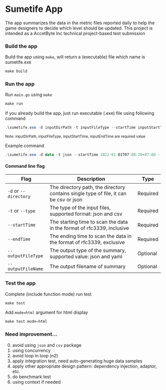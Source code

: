 # Sumetife App

The app summarizes the data in the metric files reported daily to help the game designers to decide which level should be updated. This project is intended as a AccetByte Inc technical project-based test submission

### Build the app
Build the app using `make`, will return a (executable) file which name is sumetife.exe
```powershell
make build
```

### Run the app
Run `main.go` using `make`
```powershell
make run
```

If you already build the app, just run executable (.exe) file using following command
```powershell
.\sumetife.exe -d inputDirPath -t inputFileType --startTime inputStartTime --endTime inputEndTime
```
<small>Note: inputDirPath, inputFileType, inputStartTime, inputEndTime are required value</small>

Example command
```powershell
.\sumetife.exe -d data -t json --startTime 2022-01-01T07:00:20+07:00 --endTime 2022-01-02T00:00:00Z
```

#### Command line flag
| Flag | Description | Type |
| - | - | - |
| `-d` or `--directory` | The directory path, the directory contains single type of file, it can be csv or json | Required |
| `-t` or `--type` | The type of the input files, supported format: json and csv | Required |
| `--startTime` | The starting time to scan the data in the format of rfc3339, inclusive | Required |
| `--endTime` | The ending time to scan the data in the format of rfc3339, exclusive | Required |
| `--outputFileType` | The output type of the summary, supported value: json and yaml | Optional |
| `--outputFileName` | The output filename of summary | Optional |

### Test the app
Complete (include function mode) run test
```powershell
make test
```

Add `mode=html` argument for html display
```powershell
make test mode=html
```

### Need improvement...
0. avoid using `json` and `csv` package
1. using concurrency
2. avoid loop in loop (n2)
3. apply integration test, need auto-generating huge data samples
4. apply other appropriate design pattern: dependency injection, adaptor, etc.
5. do benchmark test
6. using context if needed